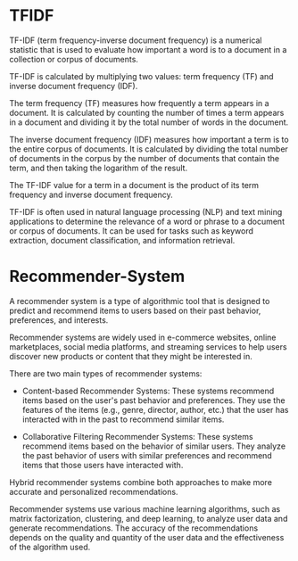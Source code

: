 # TFIDF
TF-IDF (term frequency-inverse document frequency) is a numerical statistic that is used to evaluate how important a word is to a document in a collection or corpus of documents.

TF-IDF is calculated by multiplying two values: term frequency (TF) and inverse document frequency (IDF).

The term frequency (TF) measures how frequently a term appears in a document. It is calculated by counting the number of times a term appears in a document and dividing it by the total number of words in the document.

The inverse document frequency (IDF) measures how important a term is to the entire corpus of documents. It is calculated by dividing the total number of documents in the corpus by the number of documents that contain the term, and then taking the logarithm of the result.

The TF-IDF value for a term in a document is the product of its term frequency and inverse document frequency.

TF-IDF is often used in natural language processing (NLP) and text mining applications to determine the relevance of a word or phrase to a document or corpus of documents. It can be used for tasks such as keyword extraction, document classification, and information retrieval.

# Recommender-System
A recommender system is a type of algorithmic tool that is designed to predict and recommend items to users based on their past behavior, preferences, and interests.

Recommender systems are widely used in e-commerce websites, online marketplaces, social media platforms, and streaming services to help users discover new products or content that they might be interested in.

There are two main types of recommender systems:

* Content-based Recommender Systems: These systems recommend items based on the user's past behavior and preferences. They use the features of the items (e.g., genre, director, author, etc.) that the user has interacted with in the past to recommend similar items.

* Collaborative Filtering Recommender Systems: These systems recommend items based on the behavior of similar users. They analyze the past behavior of users with similar preferences and recommend items that those users have interacted with.

Hybrid recommender systems combine both approaches to make more accurate and personalized recommendations.

Recommender systems use various machine learning algorithms, such as matrix factorization, clustering, and deep learning, to analyze user data and generate recommendations. The accuracy of the recommendations depends on the quality and quantity of the user data and the effectiveness of the algorithm used.
